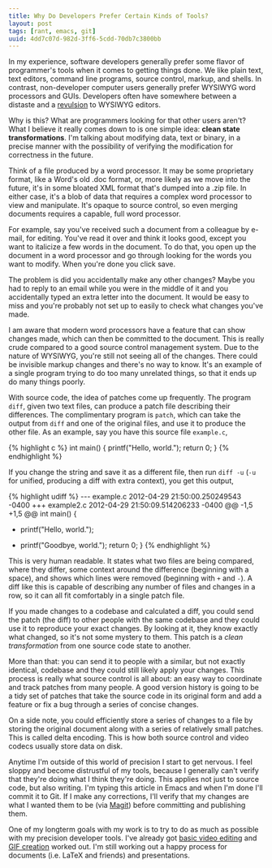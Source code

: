 ```yaml
---
title: Why Do Developers Prefer Certain Kinds of Tools?
layout: post
tags: [rant, emacs, git]
uuid: 4dd7c07d-982d-3ff6-5cdd-70db7c3800bb
---
```


In my experience, software developers generally prefer some flavor of
programmer's tools when it comes to getting things done. We like plain
text, text editors, command line programs, source control, markup, and
shells. In contrast, non-developer computer users generally prefer
WYSIWYG word processors and GUIs. Developers often have somewhere
between a distaste and a
[revulsion](http://terminally-incoherent.com/blog/2008/10/16/wysiwyg-is-a-lie/)
to WYSIWYG editors.

Why is this? What are programmers looking for that other users aren't?
What I believe it really comes down to is one simple idea: **clean
state transformations**. I'm talking about modifying data, text or
binary, in a precise manner with the possibility of verifying the
modification for correctness in the future.

Think of a file produced by a word processor. It may be some
proprietary format, like a Word's old .doc format, or, more likely as
we move into the future, it's in some bloated XML format that's dumped
into a .zip file. In either case, it's a blob of data that requires a
complex word processor to view and manipulate. It's opaque to source
control, so even merging documents requires a capable, full word
processor.

For example, say you've received such a document from a colleague by
e-mail, for editing. You've read it over and think it looks good,
except you want to italicize a few words in the document. To do that,
you open up the document in a word processor and go through looking
for the words you want to modify. When you're done you click save.

The problem is did you accidentally make any other changes? Maybe you
had to reply to an email while you were in the middle of it and you
accidentally typed an extra letter into the document. It would be easy
to miss and you're probably not set up to easily to check what changes
you've made.

I am aware that modern word processors have a feature that can show
changes made, which can then be committed to the document. This is
really crude compared to a good source control management system. Due
to the nature of WYSIWYG, you're still not seeing all of the
changes. There could be invisible markup changes and there's no way to
know. It's an example of a single program trying to do too many
unrelated things, so that it ends up do many things poorly.

With source code, the idea of patches come up frequently. The program
`diff`, given two text files, can produce a patch file describing
their differences. The complimentary program is `patch`, which can
take the output from `diff` and one of the original files, and use it
to produce the other file. As an example, say you have this source
file `example.c`,

{% highlight c %}
int main()
{
    printf("Hello, world.");
    return 0;
}
{% endhighlight %}

If you change the string and save it as a different file, then run
`diff -u` (`-u` for unified, producing a diff with extra context), you
get this output,

{% highlight udiff %}
--- example.c  2012-04-29 21:50:00.250249543 -0400
+++ example2.c   2012-04-29 21:50:09.514206233 -0400
@@ -1,5 +1,5 @@
 int main()
 {
+    printf("Hello, world.");
-    printf("Goodbye, world.");
     return 0;
 }
{% endhighlight %}

This is very human readable. It states what two files are being
compared, where they differ, some context around the difference
(beginning with a space), and shows which lines were removed
(beginning with `+` and `-`). A diff like this is capable of
describing any number of files and changes in a row, so it can all fit
comfortably in a single patch file.

If you made changes to a codebase and calculated a diff, you could
send the patch (the diff) to other people with the same codebase and
they could use it to reproduce your exact changes. By looking at it,
they know exactly what changed, so it's not some mystery to them. This
patch is a *clean transformation* from one source code state to
another.

More than that: you can send it to people with a similar, but not
exactly identical, codebase and they could still likely apply your
changes. This process is really what source control is all about: an
easy way to coordinate and track patches from many people. A good
version history is going to be a tidy set of patches that take the
source code in its original form and add a feature or fix a bug
through a series of concise changes.

On a side note, you could efficiently store a series of changes to a
file by storing the original document along with a series of
relatively small patches. This is called delta encoding. This is how
both source control and video codecs usually store data on disk.

Anytime I'm outside of this world of precision I start to get
nervous. I feel sloppy and become distrustful of my tools, because I
generally can't verify that they're doing what I think they're
doing. This applies not just to source code, but also writing. I'm
typing this article in Emacs and when I'm done I'll commit it to
Git. If I make any corrections, I'll verify that my changes are what I
wanted them to be (via [Magit](http://philjackson.github.com/magit/))
before committing and publishing them.

One of my longterm goals with my work is to try to do as much as
possible with my precision developer tools. I've already got
[basic video editing](/blog/2011/11/28/) and
[GIF creation](/blog/2012/04/10/) worked out. I'm still working out a
happy process for documents (i.e. LaTeX and friends) and
presentations.
